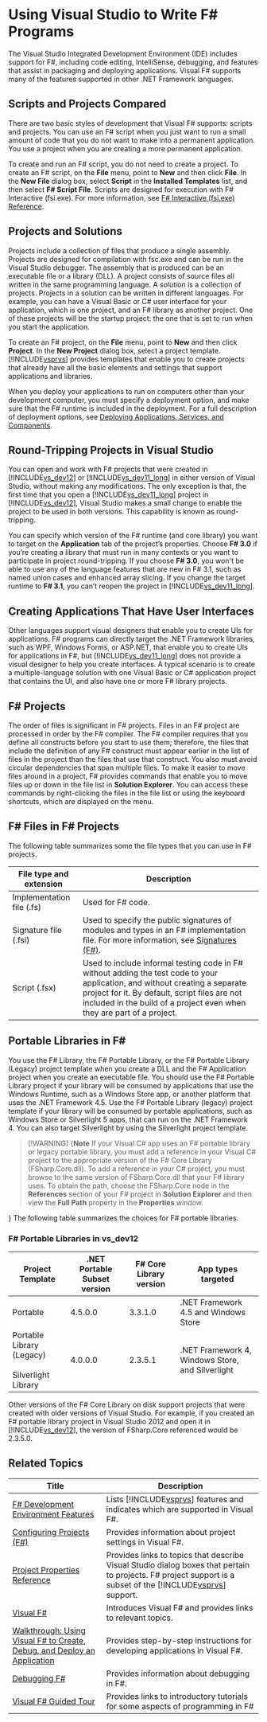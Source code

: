 # Using Visual Studio to Write F# Programs

The Visual Studio Integrated Development Environment (IDE) includes support for F#, including code editing, IntelliSense, debugging, and features that assist in packaging and deploying applications. Visual F# supports many of the features supported in other .NET Framework languages.


## Scripts and Projects Compared
There are two basic styles of development that Visual F# supports: scripts and projects. You can use an F# script when you just want to run a small amount of code that you do not want to make into a permanent application. You use a project when you are creating a more permanent application.

To create and run an F# script, you do not need to create a project. To create an F# script, on the **File** menu, point to **New** and then click **File**. In the **New File** dialog box, select **Script** in the **Installed Templates** list, and then select **F# Script File**. Scripts are designed for execution with F# Interactive (fsi.exe). For more information, see [F&#35; Interactive &#40;fsi.exe&#41; Reference](F%23+Interactive+28%fsi.exe29%+Reference.md).


## Projects and Solutions
Projects include a collection of files that produce a single assembly. Projects are designed for compilation with fsc.exe and can be run in the Visual Studio debugger. The assembly that is produced can be an executable file or a library (DLL). A project consists of source files all written in the same programming language. A *solution* is a collection of projects. Projects in a solution can be written in different languages. For example, you can have a Visual Basic or C# user interface for your application, which is one project, and an F# library as another project. One of these projects will be the startup project: the one that is set to run when you start the application.

To create an F# project, on the **File** menu, point to **New** and then click **Project**. In the **New Project** dialog box, select a project template. [!INCLUDE[vsprvs](../Token/vsprvs_md.md)] provides templates that enable you to create projects that already have all the basic elements and settings that support applications and libraries.

When you deploy your applications to run on computers other than your development computer, you must specify a deployment option, and make sure that the F# runtime is included in the deployment. For a full description of deployment options, see [Deploying Applications, Services, and Components](Deploying+Applications%2C+Services%2C+and+Components.md).


## Round-Tripping Projects in Visual Studio
You can open and work with F# projects that were created in [!INCLUDE[vs_dev12](../Token/vs_dev12_md.md)] or [!INCLUDE[vs_dev11_long](../Token/vs_dev11_long_md.md)] in either version of Visual Studio, without making any modifications. The only exception is that, the first time that you open a [!INCLUDE[vs_dev11_long](../Token/vs_dev11_long_md.md)] project in [!INCLUDE[vs_dev12](../Token/vs_dev12_md.md)], Visual Studio makes a small change to enable the project to be used in both versions. This capability is known as round-tripping.

You can specify which version of the F# runtime (and core library) you want to target on the **Application** tab of the project’s properties. Choose **F# 3.0** if you’re creating a library that must run in many contexts or you want to participate in project round-tripping. If you choose **F# 3.0**, you won't be able to use any of the language features that are new in F# 3.1, such as named union cases and enhanced array slicing. If you change the target runtime to **F# 3.1**, you can’t reopen the project in [!INCLUDE[vs_dev11_long](../Token/vs_dev11_long_md.md)].


## Creating Applications That Have User Interfaces
Other languages support visual designers that enable you to create UIs for applications. F# programs can directly target the .NET Framework libraries, such as WPF, Windows Forms, or ASP.NET, that enable you to create UIs for applications in F#, but [!INCLUDE[vs_dev11_long](../Token/vs_dev11_long_md.md)] does not provide a visual designer to help you create interfaces. A typical scenario is to create a multiple-language solution with one Visual Basic or C# application project that contains the UI, and also have one or more F# library projects.


## F# Projects
The order of files is significant in F# projects. Files in an F# project are processed in order by the F# compiler. The F# compiler requires that you define all constructs before you start to use them; therefore, the files that include the definition of any F# construct must appear earlier in the list of files in the project than the files that use that construct. You also must avoid circular dependencies that span multiple files. To make it easier to move files around in a project, F# provides commands that enable you to move files up or down in the file list in **Solution Explorer**. You can access these commands by right-clicking the files in the file list or using the keyboard shortcuts, which are displayed on the menu.


## F# Files in F# Projects
The following table summarizes some the file types that you can use in F# projects.



|File type and extension|Description|
|-----------------------|-----------|
|Implementation file (.fs)|Used for F# code.|
|Signature file (.fsi)|Used to specify the public signatures of modules and types in an F# implementation file. For more information, see [Signatures &#40;F&#35;&#41;](Signatures+28%F%2329%.md).|
|Script (.fsx)|Used to include informal testing code in F# without adding the test code to your application, and without creating a separate project for it. By default, script files are not included in the build of a project even when they are part of a project.|

## Portable Libraries in F#
You use the F# Library, the F# Portable Library, or the F# Portable Library (Legacy) project template when you create a DLL and the F# Application project when you create an executable file. You should use the F# Portable Library project if your library will be consumed by applications that use the Windows Runtime, such as a Windows Store app, or another platform that uses the .NET Framework 4.5. Use the F# Portable Library (legacy) project template if your library will be consumed by portable applications, such as Windows Store or Silverlight 5 apps, that can run on the .NET Framework 4. You can also target Silverlight by using the Silverlight project template.


>[!WARNING] {**Note** If your Visual C# app uses an F# portable library or legacy portable library, you must add a reference in your Visual C# project to the appropriate version of the F# Core Library (FSharp.Core.dll). To add a reference in your C# project, you must browse to the same version of FSharp.Core.dll that your F# library uses. To obtain the path, choose the FSharp.Core node in the **References** section of your F# project in **Solution Explorer** and then view the **Full Path** property in the **Properties** window.

}
The following table summarizes the choices for F# portable libraries.


### F# Portable Libraries in vs_dev12


|Project Template|.NET Portable Subset version|F# Core Library version|App types targeted|
|----------------|----------------------------|-----------------------|------------------|
|Portable|4.5.0.0|3.3.1.0|.NET Framework 4.5 and Windows Store|
|Portable Library (Legacy)<br /><br />Silverlight Library|4.0.0.0|2.3.5.1|.NET Framework 4, Windows Store, and Silverlight|
Other versions of the F# Core Library on disk support projects that were created with older versions of Visual Studio. For example, if you created an F# portable library project in Visual Studio 2012 and open it in [!INCLUDE[vs_dev12](../Token/vs_dev12_md.md)], the version of FSharp.Core referenced would be 2.3.5.0.


## Related Topics


|Title|Description|
|-----|-----------|
|[F&#35; Development Environment Features](F%23+Development+Environment+Features.md)|Lists [!INCLUDE[vsprvs](../Token/vsprvs_md.md)] features and indicates which are supported in Visual F#.|
|[Configuring Projects &#40;F&#35;&#41;](Configuring+Projects+28%F%2329%.md)|Provides information about project settings in Visual F#.|
|[Project Properties Reference](Project+Properties+Reference.md)|Provides links to topics that describe Visual Studio dialog boxes that pertain to projects. F# project support is a subset of the [!INCLUDE[vsprvs](../Token/vsprvs_md.md)] support.|
|[Visual F&#35;](Visual+F%23.md)|Introduces Visual F# and provides links to relevant topics.|
|[Walkthrough: Using Visual F&#35; to Create, Debug, and Deploy an Application](Walkthrough%3A+Using+Visual+F%23+to+Create%2C+Debug%2C+and+Deploy+an+Application.md)|Provides step-by-step instructions for developing applications in Visual F#.|
|[Debugging F&#35;](Debugging+F%23.md)|Provides information about debugging in F#.|
|[Visual F&#35; Guided Tour](Visual+F%23+Guided+Tour.md)|Provides links to introductory tutorials for some aspects of programming in F#|
